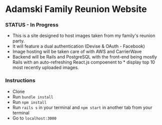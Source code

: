 # Adamski Family Reunion Website

### STATUS - In Progress

* This is a site designed to host images taken from my family's reunion party.
* It will feature a dual authentication (Devise & OAuth - Facebook)
* Image hosting will be taken care of with AWS and CarrierWave
* Backend will be Rails and PostgreSQL with the front-end being mostly Rails with an auto-refreshing React.js compoenent to * display top 10 most recently uploaded images.

### Instructions 

* Clone
* Run `bundle install`
* Run `npm install`
* Run `rails s` in your terminal and `npm start` in another tab from your terminal
* Go to `localhost:3000`
